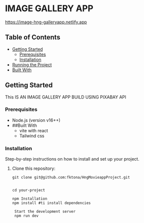 # IMAGE GALLERY APP 
https://image-hng-galleryapp.netlify.app

## Table of Contents

- [Getting Started](#getting-started)
  - [Prerequisites](#prerequisites)
  - [Installation](#installation)
- [Running the Project](#running-the-project)
- [Built With](#built-with)


## Getting Started

This IS AN IMAGE GALLERY APP BUILD USING PIXABAY API

### Prerequisites

- Node.js (version v16++)
- 
   ##Built With
   - vite with react 
   - Tailwind css

### Installation

Step-by-step instructions on how to install and set up your project.

1. Clone this repository:

   ```shell
   git clone git@github.com:fktona/HngMovieappProject.git
   
 
   cd your-project
   
   npm Installation
   npm install #ti install dependencies
   
    Start the development server
    npm run dev


